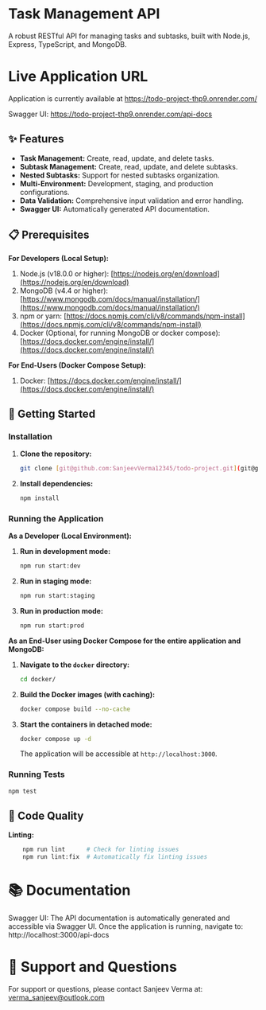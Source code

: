 # Task Management API

A robust RESTful API for managing tasks and subtasks, built with Node.js, Express, TypeScript, and
MongoDB.

# Live Application URL

Application is currently available at https://todo-project-thp9.onrender.com/

Swagger UI: https://todo-project-thp9.onrender.com/api-docs

## ✨ Features

- **Task Management:** Create, read, update, and delete tasks.
- **Subtask Management:** Create, read, update, and delete subtasks.
- **Nested Subtasks:** Support for nested subtasks organization.
- **Multi-Environment:** Development, staging, and production configurations.
- **Data Validation:** Comprehensive input validation and error handling.
- **Swagger UI:** Automatically generated API documentation.

## 📋 Prerequisites

**For Developers (Local Setup):**

1. Node.js (v18.0.0 or higher): [https://nodejs.org/en/download](https://nodejs.org/en/download)
2. MongoDB (v4.4 or
   higher): [https://www.mongodb.com/docs/manual/installation/](https://www.mongodb.com/docs/manual/installation/)
3. npm or
   yarn: [https://docs.npmjs.com/cli/v8/commands/npm-install](https://docs.npmjs.com/cli/v8/commands/npm-install)
4. Docker (Optional, for running MongoDB or docker
   compose): [https://docs.docker.com/engine/install/](https://docs.docker.com/engine/install/)

**For End-Users (Docker Compose Setup):**

1. Docker: [https://docs.docker.com/engine/install/](https://docs.docker.com/engine/install/)

## 🚀 Getting Started

### Installation

1. **Clone the repository:**

   ```bash
   git clone [git@github.com:SanjeevVerma12345/todo-project.git](git@github.com:SanjeevVerma12345/todo-project.git)
   ```

2. **Install dependencies:**

   ```bash
   npm install
   ```

### Running the Application

**As a Developer (Local Environment):**

1. **Run in development mode:**

   ```bash
   npm run start:dev
   ```

2. **Run in staging mode:**

   ```bash
   npm run start:staging
   ```

3. **Run in production mode:**

   ```bash
   npm run start:prod
   ```

**As an End-User using Docker Compose for the entire application and MongoDB:**

1. **Navigate to the `docker` directory:**

   ```bash
   cd docker/
   ```

2. **Build the Docker images (with caching):**

   ```bash
   docker compose build --no-cache
   ```

3. **Start the containers in detached mode:**

   ```bash
   docker compose up -d
   ```

   The application will be accessible at `http://localhost:3000`.

### Running Tests

   ```bash
  npm test
   ```

## 🧪 Code Quality

**Linting:**

```bash
    npm run lint      # Check for linting issues
    npm run lint:fix  # Automatically fix linting issues
```

# 📚 Documentation

Swagger UI: The API documentation is automatically generated and accessible via Swagger UI. Once the
application is running, navigate to: http://localhost:3000/api-docs

# 🤝 Support and Questions

For support or questions, please contact Sanjeev Verma at: verma_sanjeev@outlook.com